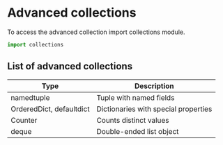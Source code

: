 # Advanced collections

To access the advanced collection import collections module.

```python
import collections
```

## List of advanced collections

Type | Description
--- | ---
namedtuple |                  Tuple with named fields
OrderedDict, defaultdict |    Dictionaries with special properties
Counter |                    Counts distinct values
deque  |                   Double-ended list object
